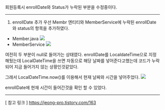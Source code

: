 회원등록시 enrollDate와 Status가 누락된 부분을 수정중이다.


------------

1. enrollDate 추가
우선 Membr 엔티티와 MemberService에 누락된 enrollDate와 status의 항목을 추가하였다.
- Member.java
![](https://img1.daumcdn.net/thumb/R1280x0/?scode=mtistory2&fname=https%3A%2F%2Fblog.kakaocdn.net%2Fdn%2F06Mjx%2FbtrCMWNX93R%2FuePwsVqbNGbqzYKH15wAxK%2Fimg.png)
- MemberService
![](https://img1.daumcdn.net/thumb/R1280x0/?scode=mtistory2&fname=https%3A%2F%2Fblog.kakaocdn.net%2Fdn%2FkIuqY%2FbtrCMbkhNEi%2FoT2ZTgAdznQvMZz9QGTa40%2Fimg.png)

여전히 두 부분이 null로 들어가는 상태였다.
enrollDate를 LocaldateTime으로 지정해뒀는데 LocalDateTime을 쓰면 자동으로 해당 날짜를 넣어준다고했는데 코드가 누락되어 지금 들어가지 않는 상황인것같았다.

그래서 LocalDateTime.now()를 이용해서 현재 날짜와 시간을 넣어주었다. 
![](https://img1.daumcdn.net/thumb/R1280x0/?scode=mtistory2&fname=https%3A%2F%2Fblog.kakaocdn.net%2Fdn%2FHQAnB%2FbtrCITxjrAd%2FlKI3v8bCqCzOgJIY6w7Yh1%2Fimg.png)

enrollDate에 현재 시간이 들어간것을 확인 할 수 있었다.


------------

[ 참고 링크 ]
https://jeong-pro.tistory.com/163

